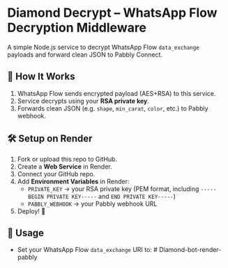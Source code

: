 # Diamond Decrypt – WhatsApp Flow Decryption Middleware

A simple Node.js service to decrypt WhatsApp Flow `data_exchange` payloads and forward clean JSON to Pabbly Connect.

## 🚀 How It Works
1. WhatsApp Flow sends encrypted payload (AES+RSA) to this service.
2. Service decrypts using your **RSA private key**.
3. Forwards clean JSON (e.g. `shape`, `min_carat`, `color`, etc.) to Pabbly webhook.

## 🛠 Setup on Render
1. Fork or upload this repo to GitHub.
2. Create a **Web Service** in Render.
3. Connect your GitHub repo.
4. Add **Environment Variables** in Render:
   - `PRIVATE_KEY` → your RSA private key (PEM format, including `-----BEGIN PRIVATE KEY-----` and `END PRIVATE KEY-----`)
   - `PABBLY_WEBHOOK` → your Pabbly webhook URL
5. Deploy! 🎉

## 🔗 Usage
- Set your WhatsApp Flow `data_exchange` URI to:
#   D i a m o n d - b o t - r e n d e r - p a b b l y  
 